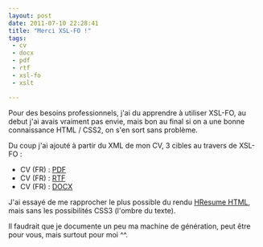 ```yaml
---
layout: post
date: 2011-07-10 22:28:41
title: "Merci XSL-FO !"
tags:
 - cv
 - docx
 - pdf
 - rtf
 - xsl-fo
 - xslt

---
```


Pour des besoins professionnels, j'ai du apprendre à utiliser XSL-FO, au debut j'ai avais vraiment pas envie, mais bon au final si on a une bonne connaissance HTML / CSS2, on s'en sort sans problème.

Du coup j'ai ajouté à partir du XML de mon CV, 3 cibles au travers de XSL-FO :

  * CV (FR) : [PDF](http://zenithar.org/cv-fr.pdf)
  * CV (FR) : [RTF](http://zenithar.org/cv-fr.rtf)
  * CV (FR) : [DOCX](http://zenithar.org/cv-fr.docx)

J'ai essayé de me rapprocher le plus possible du rendu [HResume HTML](http://zenithar.org), mais sans les possibilités CSS3 (l'ombre du texte).

Il faudrait que je documente un peu ma machine de génération, peut être pour vous, mais surtout pour moi ^^.
